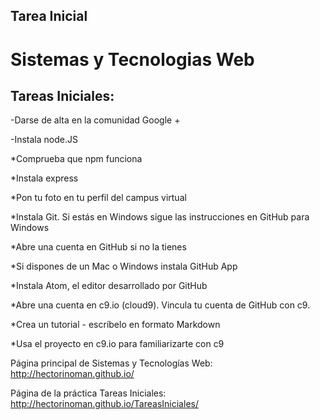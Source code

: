 ## Tarea Inicial
Sistemas y Tecnologias Web
===================

Tareas Iniciales:
-------------

-Darse de alta en la comunidad Google + 

-Instala node.JS

*Comprueba que npm funciona

*Instala express

*Pon tu foto en tu perfil del campus virtual

*Instala Git. Si estás en Windows sigue las instrucciones en GitHub para Windows

*Abre una cuenta en GitHub si no la tienes

*Si dispones de un Mac o Windows instala GitHub App

*Instala Atom, el editor desarrollado por GitHub

*Abre una cuenta en c9.io (cloud9). Vincula tu cuenta de GitHub con c9.

*Crea un tutorial - escríbelo en formato Markdown 

*Usa el proyecto en c9.io para familiarizarte con c9




Página principal de Sistemas y Tecnologías Web: http://hectorinoman.github.io/

Página de la práctica Tareas Iniciales: http://hectorinoman.github.io/TareasIniciales/
